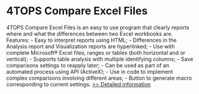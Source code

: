 # 4TOPS Compare Excel Files
4TOPS Compare Excel Files is an easy to use program that clearly reports where and what the differences between two Excel workbooks are. Features: - Easy to interpret reports using HTML; - Differences in the Analysis report and Visualization reports are hyperlinked; - Use with complete Microsoft® Excel files, ranges or tables (both horizontal and or vertical); - Supports table analysis with multiple identifying columns; - Save comparisons settings to reapply later; - Can be used as part of an automated process using API (ActiveX); - Use in code to implement complex comparisons involving different areas; - Button to generate macro corresponding to current settings.
[>> Detailed information](https://secure.shareit.com/shareit/product.html?productid=300032147&affiliateid=200057808)